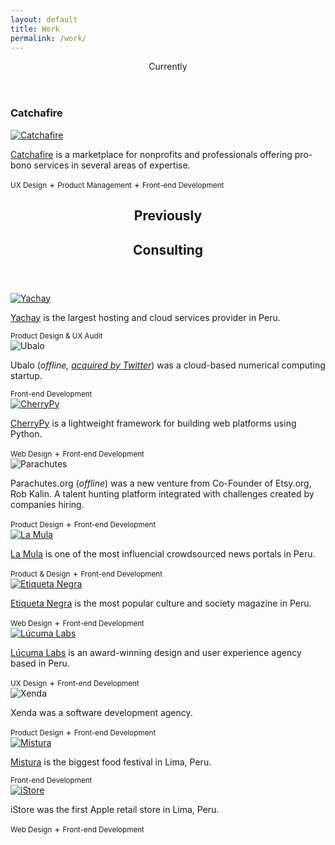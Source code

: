 ```yaml
---
layout: default
title: Work
permalink: /work/
---
```


<section>
  <header class="label h5">Currently</header>
  <section class="project">
    <h1>Catchafire</h1>
    <a href="http://www.catchafire.org/" target="_blank"><img src="/img/catchafire.png" alt="Catchafire"></a>
    <p><a href="http://www.catchafire.org/" target="_blank">Catchafire</a> is a marketplace for nonprofits and professionals offering pro-bono services in several areas of expertise.</p>
    <footer><small class="label">UX Design</small> + <small class="label">Product Management</small> + <small class="label">Front-end Development</small></footer>
  </section>
</section>

<section class="group">
  <header>
    <h1 class="label h5">Previously</h1>
    <h2 class="h1">Consulting</h2>
  </header>

  <section class="project column">
    <a href="https://yachay.pe/" target="_blank"><img src="/img/yachay.png" alt="Yachay"></a>
    <p><a href="https://yachay.pe/" target="_blank">Yachay</a> is the largest hosting and cloud services provider in Peru.</p>
    <footer><small class="label">Product Design & UX Audit</small></footer>
  </section>

  <section class="project column">
    <img src="/img/ubalo.png" alt="Ubalo">
    <p>Ubalo (<em>offline, <a href="https://techcrunch.com/2013/05/09/twitter-acquires-palo-alto-based-scalable-computing-startup-ubalo/" target="_blank">acquired by Twitter</a></em>) was a cloud-based numerical computing startup.</p>
    <footer><small class="label">Front-end Development</small></footer>
  </section>

  <section class="project column">
    <a href="https://cherrypy.org/" target="_blank"><img src="/img/cherrypy.png" alt="CherryPy"></a>
    <p><a href="https://cherrypy.org/" target="_blank">CherryPy</a> is a lightweight framework for building web platforms using Python.</p>
    <footer><small class="label">Web Design</small> + <small class="label">Front-end Development</small></footer>
  </section>

  <section class="project column">
    <img src="/img/parachutes.svg" alt="Parachutes">
    <p>Parachutes.org (<em>offline</em>) was a new venture from Co-Founder of Etsy.org, Rob Kalin. A talent hunting platform integrated with challenges created by companies hiring.</p>
    <footer><small class="label">Product Design</small> + <small class="label">Front-end Development</small></footer>
  </section>

  <section class="project column">
    <a href="http://lamula.pe/" target="_blank"><img src="/img/work/lamula.png" alt="La Mula"></a>
    <p><a href="http://lamula.pe/" target="_blank">La Mula</a> is one of the most influencial crowdsourced news portals in Peru.</p>
    <footer><small class="label">Product & Design</small> + <small class="label">Front-end Development</small></footer>
  </section>

  <section class="project column">
      <a href="http://etiquetanegra.com.pe/" target="_blank"><img src="/img/work/etiqueta.svg" alt="Etiqueta Negra"></a>
    <p><a href="http://etiquetanegra.com.pe/" target="_blank">Etiqueta Negra</a> is the most popular culture and society magazine in Peru.</p>
    <footer><small class="label">Web Design</small> + <small class="label">Front-end Development</small></footer>
  </section>

  <section class="project column">
      <a href="http://lucumalabs.com/" target="_blank"><img src="/img/lucuma.png" alt="Lúcuma Labs"></a>
    <p><a href="http://lucumalabs.com/" target="_blank">Lúcuma Labs</a> is an award-winning design and user experience agency based in Peru.</p>
    <footer><small class="label">UX Design</small> + <small class="label">Front-end Development</small></footer>
  </section>

  <section class="project column">
      <img src="/img/xenda.svg" alt="Xenda">
    <p>Xenda was a software development agency.</p>
    <footer><small class="label">Product Design</small> + <small class="label">Front-end Development</small></footer>
  </section>

  <section class="project column">
      <a href="http://mistura.pe/" target="_blank"><img src="/img/work/mistura.svg" alt="Mistura"></a>
    <p><a href="http://mistura.pe/" target="_blank">Mistura</a> is the biggest food festival in Lima, Peru.</p>
    <footer><small class="label">Front-end Development</small></footer>
  </section>

  <section class="project column">
      <a href="http://istore.pe/" target="_blank"><img src="/img/work/istore.svg" alt="iStore"></a>
    <p>iStore was the first Apple retail store in Lima, Peru.</p>
    <footer><small class="label">Web Design</small> + <small class="label">Front-end Development</small></footer>
  </section>

</section>
